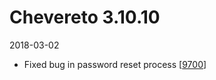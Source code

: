 # Chevereto 3.10.10

2018-03-02

- Fixed bug in password reset process [[9700](https://chevereto.com/community/threads/9700/)]
